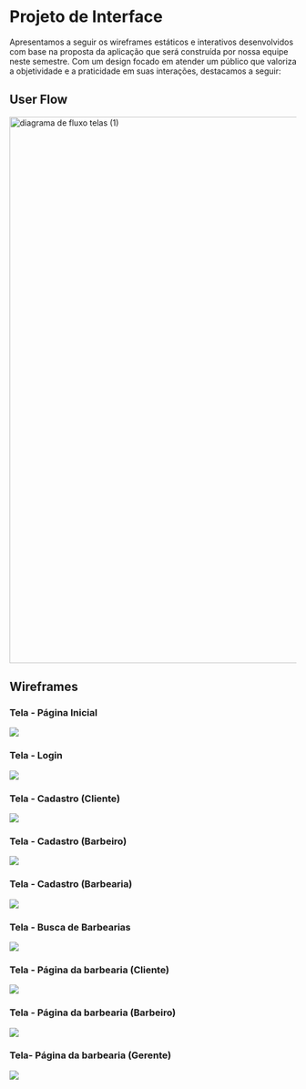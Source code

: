 
# Projeto de Interface

Apresentamos a seguir os wireframes estáticos e interativos desenvolvidos com base na proposta da aplicação que será construída por nossa equipe neste semestre. Com um design focado em atender um público que valoriza a objetividade e a praticidade em suas interações, destacamos a seguir:

## User Flow

<img width="960" alt="diagrama de fluxo telas (1)" src="https://github.com/user-attachments/assets/83aedd0e-03e7-4809-a51c-d0c8af02ce8d" />


## Wireframes
### Tela - Página Inicial

<img src = "https://github.com/user-attachments/assets/38f56749-098e-409e-9022-302713a403bb">

### Tela - Login

<img src="https://github.com/user-attachments/assets/bb332d99-dca2-4a97-81da-772924a3ffa6">

### Tela - Cadastro (Cliente)

<img src ="https://github.com/user-attachments/assets/380af72c-2a45-4bc0-ae58-2d087a023754">

### Tela - Cadastro (Barbeiro)

<img src = "https://github.com/user-attachments/assets/bb1eab2b-c39a-40aa-a94e-f123f67c481e">

### Tela - Cadastro (Barbearia)

<img src = "https://github.com/user-attachments/assets/c94d72f8-d6fe-47d8-84ae-b504a015c0ff">

### Tela - Busca de Barbearias

<img src = "https://github.com/user-attachments/assets/19f1bbea-96b1-4377-ac22-d3101cbdc2d2">

### Tela - Página da barbearia (Cliente)

<img src = "https://github.com/user-attachments/assets/cc3aaeae-806a-4511-870c-223b1ed666a1">

### Tela - Página da barbearia (Barbeiro)

<img src = "https://github.com/user-attachments/assets/8050d8ca-c366-492b-a5cd-1e6dee19697b">

### Tela- Página da barbearia (Gerente)

<img src = "https://github.com/user-attachments/assets/9605e2ea-8a5c-442c-86ce-fd4d26d28dcd">


